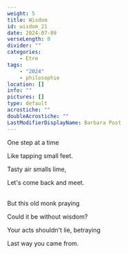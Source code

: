 ```yaml
---
weight: 5
title: Wisdom
id: wisdom_21
date: 2024-07-09
verseLength: 0
divider: ""
categories:
    - Etre
tags:
    - "2024"
    - philosophie
location: []
info: ""
pictures: []
type: default
acrostiche: ""
doubleAcrostiche: ""
LastModifierDisplayName: Barbara Post
---
```

One step at a time

Like tapping small feet.

Tasty air smalls lime,

Let's come back and meet.

 \
But this old monk praying

Could it be without wisdom?

Your acts shouldn't lie, betraying

Last way you came from.